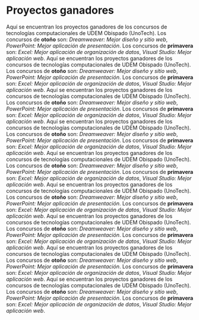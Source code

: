 # Proyectos ganadores
Aquí se encuentran los proyectos ganadores de los concursos de tecnologías computacionales de UDEM Obispado (UnoTech). Los concursos de **otoño** son: _Dreamweaver: Mejor diseño y sitio web_, _PowerPoint: Mejor aplicación de presentación_. Los concursos de **primavera** son: _Excel: Mejor aplicación de organización de datos_, _Visual Studio: Mejor aplicación web_.
Aquí se encuentran los proyectos ganadores de los concursos de tecnologías computacionales de UDEM Obispado (UnoTech). Los concursos de **otoño** son: _Dreamweaver: Mejor diseño y sitio web_, _PowerPoint: Mejor aplicación de presentación_. Los concursos de **primavera** son: _Excel: Mejor aplicación de organización de datos_, _Visual Studio: Mejor aplicación web_.
Aquí se encuentran los proyectos ganadores de los concursos de tecnologías computacionales de UDEM Obispado (UnoTech). Los concursos de **otoño** son: _Dreamweaver: Mejor diseño y sitio web_, _PowerPoint: Mejor aplicación de presentación_. Los concursos de **primavera** son: _Excel: Mejor aplicación de organización de datos_, _Visual Studio: Mejor aplicación web_.
Aquí se encuentran los proyectos ganadores de los concursos de tecnologías computacionales de UDEM Obispado (UnoTech). Los concursos de **otoño** son: _Dreamweaver: Mejor diseño y sitio web_, _PowerPoint: Mejor aplicación de presentación_. Los concursos de **primavera** son: _Excel: Mejor aplicación de organización de datos_, _Visual Studio: Mejor aplicación web_.
Aquí se encuentran los proyectos ganadores de los concursos de tecnologías computacionales de UDEM Obispado (UnoTech). Los concursos de **otoño** son: _Dreamweaver: Mejor diseño y sitio web_, _PowerPoint: Mejor aplicación de presentación_. Los concursos de **primavera** son: _Excel: Mejor aplicación de organización de datos_, _Visual Studio: Mejor aplicación web_.
Aquí se encuentran los proyectos ganadores de los concursos de tecnologías computacionales de UDEM Obispado (UnoTech). Los concursos de **otoño** son: _Dreamweaver: Mejor diseño y sitio web_, _PowerPoint: Mejor aplicación de presentación_. Los concursos de **primavera** son: _Excel: Mejor aplicación de organización de datos_, _Visual Studio: Mejor aplicación web_.
Aquí se encuentran los proyectos ganadores de los concursos de tecnologías computacionales de UDEM Obispado (UnoTech). Los concursos de **otoño** son: _Dreamweaver: Mejor diseño y sitio web_, _PowerPoint: Mejor aplicación de presentación_. Los concursos de **primavera** son: _Excel: Mejor aplicación de organización de datos_, _Visual Studio: Mejor aplicación web_.
Aquí se encuentran los proyectos ganadores de los concursos de tecnologías computacionales de UDEM Obispado (UnoTech). Los concursos de **otoño** son: _Dreamweaver: Mejor diseño y sitio web_, _PowerPoint: Mejor aplicación de presentación_. Los concursos de **primavera** son: _Excel: Mejor aplicación de organización de datos_, _Visual Studio: Mejor aplicación web_.
Aquí se encuentran los proyectos ganadores de los concursos de tecnologías computacionales de UDEM Obispado (UnoTech). Los concursos de **otoño** son: _Dreamweaver: Mejor diseño y sitio web_, _PowerPoint: Mejor aplicación de presentación_. Los concursos de **primavera** son: _Excel: Mejor aplicación de organización de datos_, _Visual Studio: Mejor aplicación web_.
